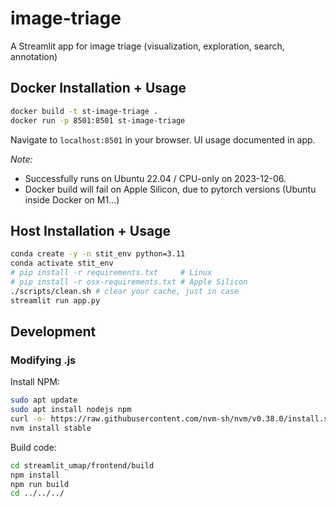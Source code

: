 # image-triage

A Streamlit app for image triage (visualization, exploration, search, annotation)

## Docker Installation + Usage

```bash
docker build -t st-image-triage .
docker run -p 8501:8501 st-image-triage
```

Navigate to `localhost:8501` in your browser. UI usage documented in app.

_Note:_ 
 - Successfully runs on Ubuntu 22.04 / CPU-only on 2023-12-06.
 - Docker build will fail on Apple Silicon, due to pytorch versions (Ubuntu inside Docker on M1...)

## Host Installation + Usage

```bash
conda create -y -n stit_env python=3.11
conda activate stit_env
# pip install -r requirements.txt     # Linux
# pip install -r osx-requirements.txt # Apple Silicon
./scripts/clean.sh # clear your cache, just in case
streamlit run app.py
```

## Development

### Modifying .js

Install NPM:
```bash
sudo apt update
sudo apt install nodejs npm
curl -o- https://raw.githubusercontent.com/nvm-sh/nvm/v0.38.0/install.sh | bash
nvm install stable
```

Build code:
```bash
cd streamlit_umap/frontend/build
npm install
npm run build
cd ../../../
```
